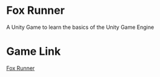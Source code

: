 # Fox Runner
 A Unity Game to learn the basics of the Unity Game Engine
 
# Game Link
<a href="https://ellisya.itch.io/fox-runner-test-build" target="_blank"> Fox Runner </a>
